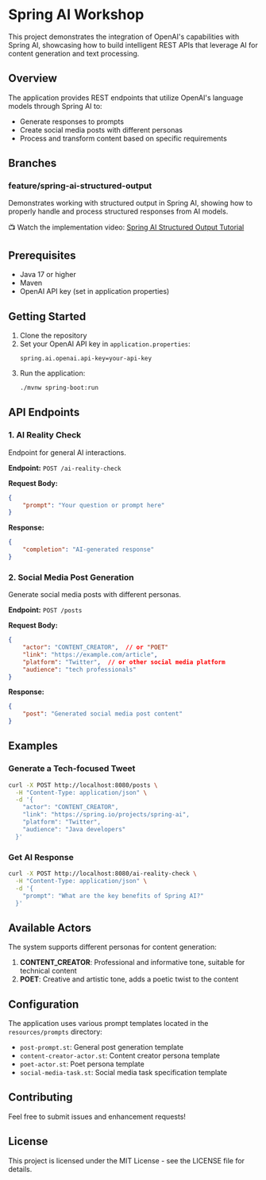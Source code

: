 # Spring AI Workshop

This project demonstrates the integration of OpenAI's capabilities with Spring AI, showcasing how to build intelligent REST APIs that leverage AI for content generation and text processing.

## Overview

The application provides REST endpoints that utilize OpenAI's language models through Spring AI to:
- Generate responses to prompts
- Create social media posts with different personas
- Process and transform content based on specific requirements

## Branches

### feature/spring-ai-structured-output
Demonstrates working with structured output in Spring AI, showing how to properly handle and process structured responses from AI models.

📺 Watch the implementation video: [Spring AI Structured Output Tutorial](https://youtube.com/watch?v=PLACEHOLDER)

## Prerequisites

- Java 17 or higher
- Maven
- OpenAI API key (set in application properties)

## Getting Started

1. Clone the repository
2. Set your OpenAI API key in `application.properties`:
   ```properties
   spring.ai.openai.api-key=your-api-key
   ```
3. Run the application:
   ```bash
   ./mvnw spring-boot:run
   ```

## API Endpoints

### 1. AI Reality Check
Endpoint for general AI interactions.

**Endpoint:** `POST /ai-reality-check`

**Request Body:**
```json
{
    "prompt": "Your question or prompt here"
}
```

**Response:**
```json
{
    "completion": "AI-generated response"
}
```

### 2. Social Media Post Generation
Generate social media posts with different personas.

**Endpoint:** `POST /posts`

**Request Body:**
```json
{
    "actor": "CONTENT_CREATOR",  // or "POET"
    "link": "https://example.com/article",
    "platform": "Twitter",  // or other social media platform
    "audience": "tech professionals"
}
```

**Response:**
```json
{
    "post": "Generated social media post content"
}
```

## Examples

### Generate a Tech-focused Tweet

```bash
curl -X POST http://localhost:8080/posts \
  -H "Content-Type: application/json" \
  -d '{
    "actor": "CONTENT_CREATOR",
    "link": "https://spring.io/projects/spring-ai",
    "platform": "Twitter",
    "audience": "Java developers"
  }'
```

### Get AI Response

```bash
curl -X POST http://localhost:8080/ai-reality-check \
  -H "Content-Type: application/json" \
  -d '{
    "prompt": "What are the key benefits of Spring AI?"
  }'
```

## Available Actors

The system supports different personas for content generation:

1. **CONTENT_CREATOR**: Professional and informative tone, suitable for technical content
2. **POET**: Creative and artistic tone, adds a poetic twist to the content

## Configuration

The application uses various prompt templates located in the `resources/prompts` directory:
- `post-prompt.st`: General post generation template
- `content-creator-actor.st`: Content creator persona template
- `poet-actor.st`: Poet persona template
- `social-media-task.st`: Social media task specification template

## Contributing

Feel free to submit issues and enhancement requests!

## License

This project is licensed under the MIT License - see the LICENSE file for details.
